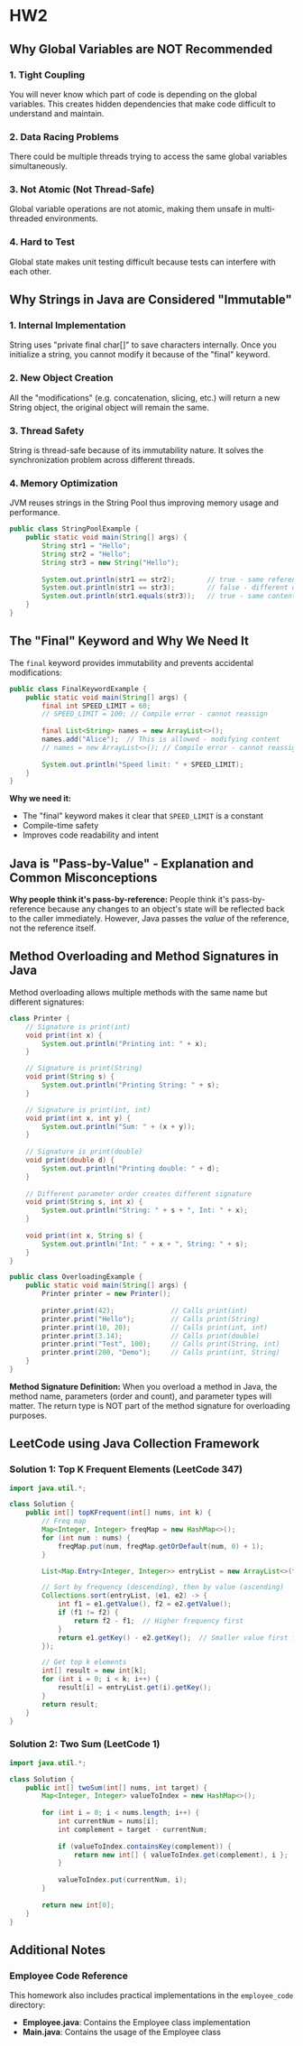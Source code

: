 # HW2

## Why Global Variables are NOT Recommended

### 1. Tight Coupling
You will never know which part of code is depending on the global variables. This creates hidden dependencies that make code difficult to understand and maintain.

### 2. Data Racing Problems
There could be multiple threads trying to access the same global variables simultaneously.

### 3. Not Atomic (Not Thread-Safe)
Global variable operations are not atomic, making them unsafe in multi-threaded environments.

### 4. Hard to Test
Global state makes unit testing difficult because tests can interfere with each other.

## Why Strings in Java are Considered "Immutable"

### 1. Internal Implementation
String uses "private final char[]" to save characters internally. Once you initialize a string, you cannot modify it because of the "final" keyword.

### 2. New Object Creation
All the "modifications" (e.g. concatenation, slicing, etc.) will return a new String object, the original object will remain the same.

### 3. Thread Safety
String is thread-safe because of its immutability nature. It solves the synchronization problem across different threads.

### 4. Memory Optimization
JVM reuses strings in the String Pool thus improving memory usage and performance.

```java
public class StringPoolExample {
    public static void main(String[] args) {
        String str1 = "Hello";
        String str2 = "Hello";
        String str3 = new String("Hello");
        
        System.out.println(str1 == str2);        // true - same reference in pool
        System.out.println(str1 == str3);        // false - different objects
        System.out.println(str1.equals(str3));   // true - same content
    }
}
```

## The "Final" Keyword and Why We Need It

The `final` keyword provides immutability and prevents accidental modifications:

```java
public class FinalKeywordExample {
    public static void main(String[] args) {
        final int SPEED_LIMIT = 60;
        // SPEED_LIMIT = 100; // Compile error - cannot reassign
        
        final List<String> names = new ArrayList<>();
        names.add("Alice");  // This is allowed - modifying content
        // names = new ArrayList<>(); // Compile error - cannot reassign reference
        
        System.out.println("Speed limit: " + SPEED_LIMIT);
    }
}
```

**Why we need it:**
- The "final" keyword makes it clear that `SPEED_LIMIT` is a constant
- Compile-time safety
- Improves code readability and intent

## Java is "Pass-by-Value" - Explanation and Common Misconceptions

**Why people think it's pass-by-reference:**
People think it's pass-by-reference because any changes to an object's state will be reflected back to the caller immediately. However, Java passes the *value* of the reference, not the reference itself.

## Method Overloading and Method Signatures in Java

Method overloading allows multiple methods with the same name but different signatures:

```java
class Printer {
    // Signature is print(int)
    void print(int x) {
        System.out.println("Printing int: " + x);
    }

    // Signature is print(String)
    void print(String s) {
        System.out.println("Printing String: " + s);
    }

    // Signature is print(int, int)
    void print(int x, int y) {
        System.out.println("Sum: " + (x + y));
    }
    
    // Signature is print(double)
    void print(double d) {
        System.out.println("Printing double: " + d);
    }
    
    // Different parameter order creates different signature
    void print(String s, int x) {
        System.out.println("String: " + s + ", Int: " + x);
    }
    
    void print(int x, String s) {
        System.out.println("Int: " + x + ", String: " + s);
    }
}

public class OverloadingExample {
    public static void main(String[] args) {
        Printer printer = new Printer();
        
        printer.print(42);              // Calls print(int)
        printer.print("Hello");         // Calls print(String)
        printer.print(10, 20);          // Calls print(int, int)
        printer.print(3.14);            // Calls print(double)
        printer.print("Test", 100);     // Calls print(String, int)
        printer.print(200, "Demo");     // Calls print(int, String)
    }
}
```

**Method Signature Definition:**
When you overload a method in Java, the method name, parameters (order and count), and parameter types will matter. The return type is NOT part of the method signature for overloading purposes.

## LeetCode using Java Collection Framework

### Solution 1: Top K Frequent Elements (LeetCode 347)

```java
import java.util.*;

class Solution {
    public int[] topKFrequent(int[] nums, int k) {
        // Freq map
        Map<Integer, Integer> freqMap = new HashMap<>();
        for (int num : nums) {
            freqMap.put(num, freqMap.getOrDefault(num, 0) + 1);
        }

        List<Map.Entry<Integer, Integer>> entryList = new ArrayList<>(freqMap.entrySet());

        // Sort by frequency (descending), then by value (ascending)
        Collections.sort(entryList, (e1, e2) -> {
            int f1 = e1.getValue(), f2 = e2.getValue();
            if (f1 != f2) {
                return f2 - f1;  // Higher frequency first
            }
            return e1.getKey() - e2.getKey();  // Smaller value first for ties
        });

        // Get top k elements
        int[] result = new int[k];
        for (int i = 0; i < k; i++) {
            result[i] = entryList.get(i).getKey();
        }
        return result;
    }
}
```

### Solution 2: Two Sum (LeetCode 1)

```java
import java.util.*;

class Solution {
    public int[] twoSum(int[] nums, int target) {
        Map<Integer, Integer> valueToIndex = new HashMap<>();
        
        for (int i = 0; i < nums.length; i++) {
            int currentNum = nums[i];
            int complement = target - currentNum;
            
            if (valueToIndex.containsKey(complement)) {
                return new int[] { valueToIndex.get(complement), i };
            }
            
            valueToIndex.put(currentNum, i);
        }
        
        return new int[0];
    }
}
```

## Additional Notes

### Employee Code Reference
This homework also includes practical implementations in the `employee_code` directory:
- **Employee.java**: Contains the Employee class implementation
- **Main.java**: Contains the usage of the Employee class
